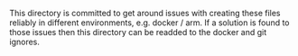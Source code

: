 This directory is committed to get around issues with creating these files reliably in different environments, e.g. docker / arm. If a solution is found to those issues then this directory can be readded to the docker and git ignores.